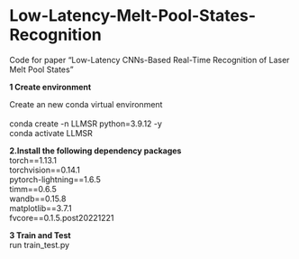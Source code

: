 # Low-Latency-Melt-Pool-States-Recognition
Code for paper “Low-Latency CNNs-Based Real-Time Recognition of Laser Melt Pool States”

**1 Create environment**

Create an new conda virtual environment <br />  
conda create -n LLMSR python=3.9.12 -y  
conda activate LLMSR  


**2.Install the following dependency packages**  
torch==1.13.1  
torchvision==0.14.1  
pytorch-lightning==1.6.5  
timm==0.6.5  
wandb==0.15.8  
matplotlib==3.7.1  
fvcore==0.1.5.post20221221  

**3 Train and Test**  
run train_test.py  



